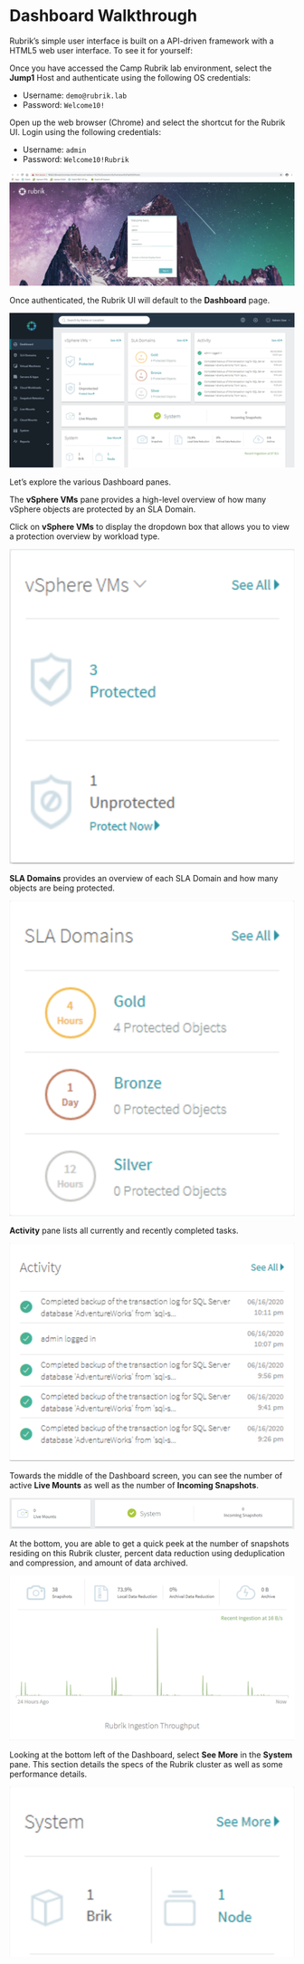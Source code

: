# Dashboard Walkthrough

Rubrik’s simple user interface is built on a API-driven framework with a HTML5 web user interface. To see it for yourself:

Once you have accessed the Camp Rubrik lab environment, select the **Jump1** Host and authenticate using the following OS credentials:

* Username: `demo@rubrik.lab`
* Password: `Welcome10!`

Open up the web browser (Chrome) and select the shortcut for the Rubrik UI. Login using the following credentials:

* Username: `admin`
* Password: `Welcome10!Rubrik`

<p align="center">
<img src="../images/image2.png">
</p>

Once authenticated, the Rubrik UI will default to the **Dashboard** page.

<p align="center">
<img src="../images/image3.png">
</p>

Let’s explore the various Dashboard panes.

The **vSphere VMs** pane provides a high-level overview of how many vSphere objects are protected by an SLA Domain.

Click on **vSphere VMs** to display the dropdown box that allows you to view a protection overview by workload type.

<p align="center">
<img src="../images/image4.png">
</p>

**SLA Domains** provides an overview of each SLA Domain and how many objects are being protected.

<p align="center">
<img src="../images/image5.png">
</p>

**Activity** pane lists all currently and recently completed tasks.

<p align="center">
<img src="../images/image6.png">
</p>

Towards the middle of the Dashboard screen, you can see the number of active **Live Mounts** as well as the number of **Incoming Snapshots**.

<p align="center">
<img src="../images/image7.png">
</p>

At the bottom, you are able to get a quick peek at the number of snapshots residing on this Rubrik cluster, percent data reduction using deduplication and compression, and amount of data archived.

<p align="center">
<img src="../images/image8.png">
</p>

Looking at the bottom left of the Dashboard, select **See More** in the **System** pane. This section details the specs of the Rubrik cluster as well as some performance details.

<p align="center">
<img src="../images/image9.png">
</p>